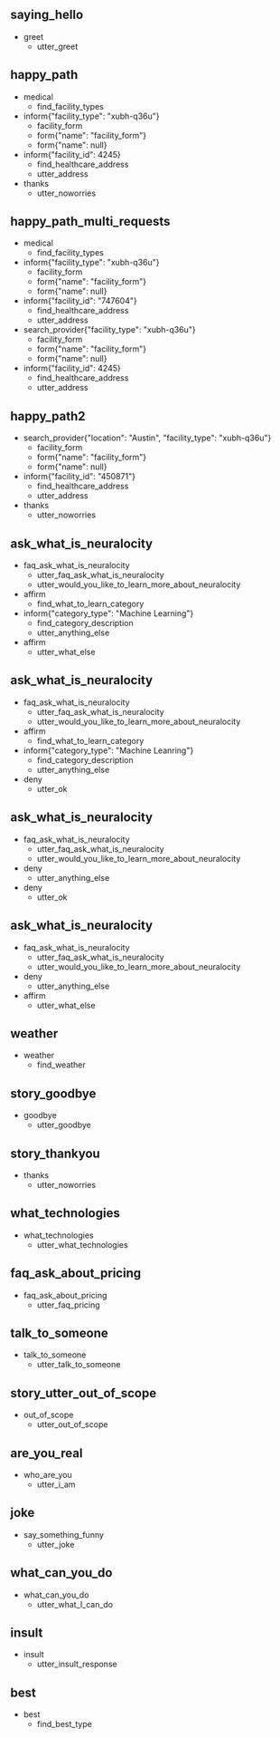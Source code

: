 ## saying_hello
* greet
    - utter_greet

## happy_path
* medical
    - find_facility_types
* inform{"facility_type": "xubh-q36u"}    
    - facility_form
    - form{"name": "facility_form"}
    - form{"name": null}
* inform{"facility_id": 4245}
    - find_healthcare_address
    - utter_address
* thanks
    - utter_noworries

## happy_path_multi_requests
* medical
    - find_facility_types
* inform{"facility_type": "xubh-q36u"}
    - facility_form
    - form{"name": "facility_form"}
    - form{"name": null}
* inform{"facility_id": "747604"}
    - find_healthcare_address
    - utter_address
* search_provider{"facility_type": "xubh-q36u"}
    - facility_form
    - form{"name": "facility_form"}
    - form{"name": null}
* inform{"facility_id": 4245}   
    - find_healthcare_address
    - utter_address

## happy_path2
* search_provider{"location": "Austin", "facility_type": "xubh-q36u"}
    - facility_form
    - form{"name": "facility_form"}
    - form{"name": null}
* inform{"facility_id": "450871"}
    - find_healthcare_address
    - utter_address
* thanks
    - utter_noworries

## ask_what_is_neuralocity
* faq_ask_what_is_neuralocity
    - utter_faq_ask_what_is_neuralocity
    - utter_would_you_like_to_learn_more_about_neuralocity
* affirm
    - find_what_to_learn_category
* inform{"category_type": "Machine Learning"}
    - find_category_description
    - utter_anything_else
* affirm
    - utter_what_else

## ask_what_is_neuralocity
* faq_ask_what_is_neuralocity
    - utter_faq_ask_what_is_neuralocity
    - utter_would_you_like_to_learn_more_about_neuralocity
* affirm
    - find_what_to_learn_category
* inform{"category_type": "Machine Leanring"}
    - find_category_description
    - utter_anything_else
* deny
    - utter_ok

## ask_what_is_neuralocity
* faq_ask_what_is_neuralocity
    - utter_faq_ask_what_is_neuralocity
    - utter_would_you_like_to_learn_more_about_neuralocity
* deny
    - utter_anything_else
* deny
    - utter_ok

## ask_what_is_neuralocity
* faq_ask_what_is_neuralocity
    - utter_faq_ask_what_is_neuralocity
    - utter_would_you_like_to_learn_more_about_neuralocity
* deny
    - utter_anything_else
* affirm
    - utter_what_else

## weather
* weather
    - find_weather

## story_goodbye
* goodbye
    - utter_goodbye

## story_thankyou
* thanks
    - utter_noworries

## what_technologies
* what_technologies
    - utter_what_technologies

## faq_ask_about_pricing
* faq_ask_about_pricing
    - utter_faq_pricing

## talk_to_someone
* talk_to_someone
    - utter_talk_to_someone

## story_utter_out_of_scope
* out_of_scope
    - utter_out_of_scope

## are_you_real
* who_are_you
    - utter_i_am

## joke
* say_something_funny
    - utter_joke

## what_can_you_do
* what_can_you_do
    - utter_what_I_can_do

## insult
* insult
    - utter_insult_response

## best
* best
    - find_best_type

